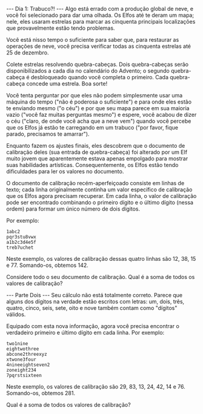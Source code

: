 --- Dia 1: Trabuco?! ---
Algo está errado com a produção global de neve, e você foi selecionado para dar uma olhada. Os Elfos até te deram um mapa; nele, eles usaram estrelas para marcar as cinquenta principais localizações que provavelmente estão tendo problemas.

Você está nisso tempo o suficiente para saber que, para restaurar as operações de neve, você precisa verificar todas as cinquenta estrelas até 25 de dezembro.

Colete estrelas resolvendo quebra-cabeças. Dois quebra-cabeças serão disponibilizados a cada dia no calendário do Advento; o segundo quebra-cabeça é desbloqueado quando você completa o primeiro. Cada quebra-cabeça concede uma estrela. Boa sorte!

Você tenta perguntar por que eles não podem simplesmente usar uma máquina do tempo ("não é poderosa o suficiente") e para onde eles estão te enviando mesmo ("o céu") e por que seu mapa parece em sua maioria vazio ("você faz muitas perguntas mesmo") e espere, você acabou de dizer o céu ("claro, de onde você acha que a neve vem") quando você percebe que os Elfos já estão te carregando em um trabuco ("por favor, fique parado, precisamos te amarrar").

Enquanto fazem os ajustes finais, eles descobrem que o documento de calibração deles (sua entrada de quebra-cabeça) foi alterado por um Elf muito jovem que aparentemente estava apenas empolgado para mostrar suas habilidades artísticas. Consequentemente, os Elfos estão tendo dificuldades para ler os valores no documento.

O documento de calibração recém-aperfeiçoado consiste em linhas de texto; cada linha originalmente continha um valor específico de calibração que os Elfos agora precisam recuperar. Em cada linha, o valor de calibração pode ser encontrado combinando o primeiro dígito e o último dígito (nessa ordem) para formar um único número de dois dígitos.

Por exemplo:
```
1abc2
pqr3stu8vwx
a1b2c3d4e5f
treb7uchet
```
Neste exemplo, os valores de calibração dessas quatro linhas são 12, 38, 15 e 77. Somando-os, obtemos 142.

Considere todo o seu documento de calibração. Qual é a soma de todos os valores de calibração?

--- Parte Dois ---
Seu cálculo não está totalmente correto. Parece que alguns dos dígitos na verdade estão escritos com letras: um, dois, três, quatro, cinco, seis, sete, oito e nove também contam como "dígitos" válidos.

Equipado com esta nova informação, agora você precisa encontrar o verdadeiro primeiro e último dígito em cada linha. Por exemplo:
```
two1nine
eightwothree
abcone2threexyz
xtwone3four
4nineeightseven2
zoneight234
7pqrstsixteen
```
Neste exemplo, os valores de calibração são 29, 83, 13, 24, 42, 14 e 76. Somando-os, obtemos 281.

Qual é a soma de todos os valores de calibração?
